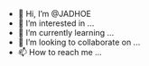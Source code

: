 - 👋 Hi, I’m @JADHOE
- 👀 I’m interested in ...
- 🌱 I’m currently learning ...
- 💞️ I’m looking to collaborate on ...
- 📫 How to reach me ...

<!---
JADHOE/JADHOE is a ✨ special ✨ repository because its `README.md` (this file) appears on your GitHub profile.
You can click the Preview link to take a look at your changes.
V abt/readme info (#199) Créez et déployez l'application ASP.Net Core (Bot Receive channel messages with RSC) sur Azure Web App - rsc-fetch-messages #4
r Ce;_.Be=function(a,b){b=(0,_.ka)(a,b);var c;(c=0<=b)&&Array.prototype.splice.call(a,b,1);return c};Ce=function(a,b){for(var c in a)if(b.call(void 0,a[c],c,a))return!0;return!1};_.De=function(a,b){try{return _.rb(a[b]),!0}catch(c){}return!1};
_.Fe=function(a,b){this.type="undefined"!=typeof _.Ee&&a instanceof _.Ee?String(a):a;this.currentTarget=this.target=b;this.defaultPrevented=this.j=!1};_.Fe.prototype.stopPropagation=function(){this.j=!0};_.Fe.prototype.preventDefault=function(){this.defaultPrevented=!0};
_.Ge=function(a,b){_.Fe.call(this,a?a.type:"");this.relatedTarget=this.currentTarget=this.target=null;this.button=this.screenY=this.screenX=this.clientY=this.clientX=this.offsetY=this.offsetX=0;this.key="";this.charCode=this.keyCode=0;this.metaKey=this.shiftKey=this.altKey=this.ctrlKey=!1;this.state=null;this.pointerId=0;this.pointerType="";this.Xa=null;a&&this.init(a,b)};_.z(_.Ge,_.Fe);var He={2:"touch",3:"pen",4:"mouse"};
_.Ge.prototype.init=function(a,b){var c=this.type=a.type,d=a.changedTouches&&a.changedTouches.length?a.changedTouches[0]:null;this.target=a.target||a.srcElement;this.currentTarget=b;(b=a.relatedTarget)?_.vb&&(_.De(b,"nodeName")||(b=null)):"mouseover"==c?b=a.fromElement:"mouseout"==c&&(b=a.toElement);this.relatedTarget=b;d?(this.clientX=void 0!==d.clientX?d.clientX:d.pageX,this.clientY=void 0!==d.clientY?d.clientY:d.pageY,this.screenX=d.screenX||0,this.screenY=d.screenY||0):(this.offsetX=_.wb||void 0!==
a.offsetX?a.offsetX:a.layerX,this.offsetY=_.wb||void 0!==a.offsetY?a.offsetY:a.layerY,this.clientX=void 0!==a.clientX?a.clientX:a.pageX,this.clientY=void 0!==a.clientY?a.clientY:a.pageY,this.screenX=a.screenX||0,this.screenY=a.screenY||0);this.button=a.button;this.keyCode=a.keyCode||0;this.key=a.key||"";this.charCode=a.charCode||("keypress"==c?a.keyCode:0);this.ctrlKey=a.ctrlKey;this.altKey=a.altKey;this.shiftKey=a.shiftKey;this.metaKey=a.metaKey;this.pointerId=a.pointerId||0;this.pointerType="string"===
typeof a.pointerType?a.pointerType:He[a.pointerType]||"";this.state=a.state;this.Xa=a;a.defaultPrevented&&_.Ge.T.preventDefault.call(this)};_.Ge.prototype.stopPropagation=function(){_.Ge.T.stopPropagation.call(this);this.Xa.stopPropagation?this.Xa.stopPropagation():this.Xa.cancelBubble=!0};_.Ge.prototype.preventDefault=function(){_.Ge.T.preventDefault.call(this);var a=this.Xa;a.preventDefault?a.preventDefault():a.returnValue=!1};
_.Ie="closure_listenable_"+(1E6*Math.random()|0);_.Je=function(a){return!(!a||!a[_.Ie])};
var Ke=0;
var Le;Le=function(a,b,c,d,e){this.listener=a;this.proxy=null;this.src=b;this.type=c;this.capture=!!d;this.we=e;this.key=++Ke;this.Rd=this.me=!1};_.Me=function(a){a.Rd=!0;a.listener=null;a.proxy=null;a.src=null;a.we=null};
_.Ne=function(a){this.src=a;this.j={};this.o=0};_.Ne.prototype.add=function(a,b,c,d,e){var f=a.toString();a=this.j[f];a||(a=this.j[f]=[],this.o++);var g=Oe(a,b,d,e);-1<g?(b=a[g],c||(b.me=!1)):(b=new Le(b,this.src,f,!!d,e),b.me=c,a.push(b));return b};_.Ne.prototype.remove=function(a,b,c,d){a=a.toString();if(!(a in this.j))return!1;var e=this.j[a];b=Oe(e,b,c,d);return-1<b?(_.Me(e[b]),Array.prototype.splice.call(e,b,1),0==e.length&&(delete this.j[a],this.o--),!0):!1};
_.Pe=function(a,b){var c=b.type;if(!(c in a.j))return!1;var d=_.Be(a.j[c],b);d&&(_.Me(b),0==a.j[c].length&&(delete a.j[c],a.o--));return d};_.Ne.prototype.te=function(a,b){a=this.j[a.toString()];var c=[];if(a)for(var d=0;d<a.length;++d){var e=a[d];e.capture==b&&c.push(e)}return c};_.Ne.prototype.Jd=function(a,b,c,d){a=this.j[a.toString()];var e=-1;a&&(e=Oe(a,b,c,d));return-1<e?a[e]:null};
_.Ne.prototype.hasListener=function(a,b){var c=void 0!==a,d=c?a.toString():"",e=void 0!==b;return Ce(this.j,function(f){for(var g=0;g<f.length;++g)if(!(c&&f[g].type!=d||e&&f[g].capture!=b))return!0;return!1})};var Oe=function(a,b,c,d){for(var e=0;e<a.length;++e){var f=a[e];if(!f.Rd&&f.listener==b&&f.capture==!!c&&f.we==d)return e}return-1};
var Qe,Re,Se,Ve,Xe,Ye,Ze,bf;Qe="closure_lm_"+(1E6*Math.random()|0);Re={};Se=0;_.P=function(a,b,c,d,e){if(d&&d.once)return _.Te(a,b,c,d,e);if(Array.isArray(b)){for(var f=0;f<b.length;f++)_.P(a,b[f],c,d,e);return null}c=_.Ue(c);return _.Je(a)?a.listen(b,c,_.$a(d)?!!d.capture:!!d,e):Ve(a,b,c,!1,d,e)};
Ve=function(a,b,c,d,e,f){if(!b)throw Error("G");var g=_.$a(e)?!!e.capture:!!e,k=_.We(a);k||(a[Qe]=k=new _.Ne(a));c=k.add(b,c,d,g,f);if(c.proxy)return c;d=Xe();c.proxy=d;d.src=a;d.listener=c;if(a.addEventListener)_.Xd||(e=g),void 0===e&&(e=!1),a.addEventListener(b.toString(),d,e);else if(a.attachEvent)a.attachEvent(Ye(b.toString()),d);else if(a.addListener&&a.removeListener)a.addListener(d);else throw Error("H");Se++;return c};
Xe=function(){var a=Ze,b=function(c){return a.call(b.src,b.listener,c)};return b};_.Te=function(a,b,c,d,e){if(Array.isArray(b)){for(var f=0;f<b.length;f++)_.Te(a,b[f],c,d,e);return null}c=_.Ue(c);return _.Je(a)?a.Ab(b,c,_.$a(d)?!!d.capture:!!d,e):Ve(a,b,c,!0,d,e)};_.$e=function(a,b,c,d,e){if(Array.isArray(b))for(var f=0;f<b.length;f++)_.$e(a,b[f],c,d,e);else d=_.$a(d)?!!d.capture:!!d,c=_.Ue(c),_.Je(a)?a.Aa(b,c,d,e):a&&(a=_.We(a))&&(b=a.Jd(b,c,d,e))&&_.af(b)};
_.af=function(a){if("number"===typeof a||!a||a.Rd)return!1;var b=a.src;if(_.Je(b))return b.ih(a);var c=a.type,d=a.proxy;b.removeEventListener?b.removeEventListener(c,d,a.capture):b.detachEvent?b.detachEvent(Ye(c),d):b.addListener&&b.removeListener&&b.removeListener(d);Se--;(c=_.We(b))?(_.Pe(c,a),0==c.o&&(c.src=null,b[Qe]=null)):_.Me(a);return!0};Ye=function(a){return a in Re?Re[a]:Re[a]="on"+a};
Ze=function(a,b){if(a.Rd)a=!0;else{b=new _.Ge(b,this);var c=a.listener,d=a.we||a.src;a.me&&_.af(a);a=c.call(d,b)}return a};_.We=function(a){a=a[Qe];return a instanceof _.Ne?a:null};bf="__closure_events_fn_"+(1E9*Math.random()>>>0);_.Ue=function(a){if("function"===typeof a)return a;a[bf]||(a[bf]=function(b){return a.handleEvent(b)});return a[bf]};

}catch(e){_._DumpException(e)}
try{
/*

 Copyright The Closure Library Authors.
 SPDX-License-Identifier: Apache-2.0
*/
_.cf=function(a){return 0==a.Xa.button&&!(_.xb&&a.ctrlKey)};
_.df=function(a){_.J.call(this);this.U=a;this.O={}};_.z(_.df,_.J);var ef=[];_.df.prototype.listen=function(a,b,c,d){return ff(this,a,b,c,d)};_.df.prototype.B=function(a,b,c,d,e){return ff(this,a,b,c,d,e)};var ff=function(a,b,c,d,e,f){Array.isArray(c)||(c&&(ef[0]=c.toString()),c=ef);for(var g=0;g<c.length;g++){var k=_.P(b,c[g],d||a.handleEvent,e||!1,f||a.U||a);if(!k)break;a.O[k.key]=k}return a};_.df.prototype.Ab=function(a,b,c,d){return gf(this,a,b,c,d)};
var gf=function(a,b,c,d,e,f){if(Array.isArray(c))for(var g=0;g<c.length;g++)gf(a,b,c[g],d,e,f);else{b=_.Te(b,c,d||a.handleEvent,e,f||a.U||a);if(!b)return a;a.O[b.key]=b}return a};_.df.prototype.Aa=function(a,b,c,d,e){if(Array.isArray(b))for(var f=0;f<b.length;f++)this.Aa(a,b[f],c,d,e);else c=c||this.handleEvent,d=_.$a(d)?!!d.capture:!!d,e=e||this.U||this,c=_.Ue(c),d=!!d,b=_.Je(a)?a.Jd(b,c,d,e):a?(a=_.We(a))?a.Jd(b,c,d,e):null:null,b&&(_.af(b),delete this.O[b.key]);return this};
_.hf=function(a){_.Ba(a.O,function(b,c){this.O.hasOwnProperty(c)&&_.af(b)},a);a.O={}};_.df.prototype.R=function(){_.df.T.R.call(this);_.hf(this)};_.df.prototype.handleEvent=function(){throw Error("I");};
